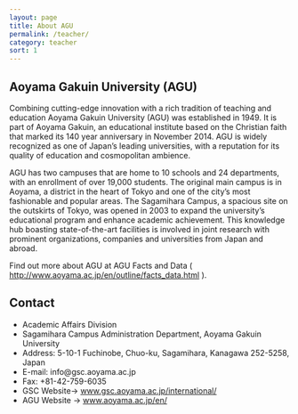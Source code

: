 ```yaml
---
layout: page
title: About AGU
permalink: /teacher/
category: teacher
sort: 1
---
```


## Aoyama Gakuin University (AGU)

Combining cutting-edge innovation with a rich tradition of teaching and education
Aoyama Gakuin University (AGU) was established in 1949. It is part of Aoyama Gakuin, an educational institute based on the Christian faith that marked its 140 year anniversary in November 2014. AGU is widely recognized as one of Japan’s leading universities, with a reputation for its quality of education and cosmopolitan ambience.

AGU has two campuses that are home to 10 schools and 24 departments, with an enrollment of over 19,000 students. The original main campus is in Aoyama, a district in the heart of Tokyo and one of the city’s most fashionable and popular areas. The Sagamihara Campus, a spacious site on the outskirts of Tokyo, was opened in 2003 to expand the university’s educational program and enhance academic achievement. This knowledge hub boasting state-of-the-art facilities is involved in joint research with prominent organizations, companies and universities from Japan and abroad.

<p>Find out more about AGU at AGU Facts and Data ( <a href="http://www.aoyama.ac.jp/en/outline/facts_data.html" target="_blank" class="pop">http://www.aoyama.ac.jp/en/outline/facts_data.html</a> ).</p>
<!--
Find out more about AGU at AGU Facts and Data ( [http://www.aoyama.ac.jp/en/outline/facts_data.html](http://www.aoyama.ac.jp/en/outline/facts_data.html) ).
-->

<h2 id="contact">Contact</h2>
<ul>
  <li>Academic Affairs Division</li>
  <li>Sagamihara Campus Administration Department, Aoyama Gakuin University</li>
  <li>Address: 5-10-1 Fuchinobe, Chuo-ku, Sagamihara, Kanagawa 252-5258, Japan</li>
  <li>E-mail: info@gsc.aoyama.ac.jp</li>
  <li>Fax: +81-42-759-6035</li>
  <li>GSC Website-&gt; <a href="http://www.gsc.aoyama.ac.jp/international/">www.gsc.aoyama.ac.jp/international/</a></li>
  <li>AGU Website -&gt; <a href="http://www.aoyama.ac.jp/en/" target="_blank" class="pop">www.aoyama.ac.jp/en/</a></li>
</ul>
<!--
## Contact
* Academic Affairs Division
* Sagamihara Campus Administration Department, Aoyama Gakuin University
* Address: 5-10-1 Fuchinobe, Chuo-ku, Sagamihara, Kanagawa 252-5258, Japan
* E-mail: info@gsc.aoyama.ac.jp
* Fax: +81-42-759-6035
* GSC Website-> [www.gsc.aoyama.ac.jp/international/](http://www.gsc.aoyama.ac.jp/international/)
* AGU Website -> [www.aoyama.ac.jp/en/](http://www.aoyama.ac.jp/en/)
-->
